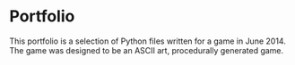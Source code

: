 # Portfolio

This portfolio is a selection of Python files written for a game in June 2014. The game was designed to be an ASCII art, procedurally generated game.
